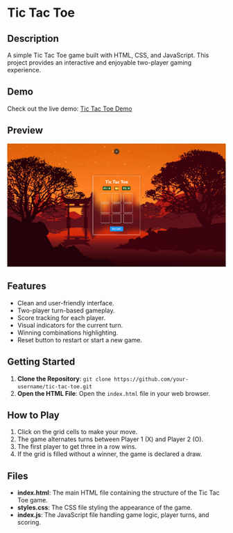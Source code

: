 # Tic Tac Toe

## Description
A simple Tic Tac Toe game built with HTML, CSS, and JavaScript. This project provides an interactive and enjoyable two-player gaming experience.

## Demo
Check out the live demo: [Tic Tac Toe Demo](https://tictactoe-mykel.vercel.app/)

## Preview
![Tic Tac Toe Preview](assets/preview/preview.png)


## Features
- Clean and user-friendly interface.
- Two-player turn-based gameplay.
- Score tracking for each player.
- Visual indicators for the current turn.
- Winning combinations highlighting.
- Reset button to restart or start a new game.


## Getting Started
1. **Clone the Repository**: `git clone https://github.com/your-username/tic-tac-toe.git`
2. **Open the HTML File**: Open the `index.html` file in your web browser.

## How to Play
1. Click on the grid cells to make your move.
2. The game alternates turns between Player 1 (X) and Player 2 (O).
3. The first player to get three in a row wins.
4. If the grid is filled without a winner, the game is declared a draw.

## Files
- **index.html**: The main HTML file containing the structure of the Tic Tac Toe game.
- **styles.css**: The CSS file styling the appearance of the game.
- **index.js**: The JavaScript file handling game logic, player turns, and scoring.
